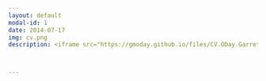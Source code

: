 ```yaml
---
layout: default
modal-id: 1
date: 2014-07-17
img: cv.png
description: <iframe src="https://gmoday.github.io/files/CV.ODay.Garrett.05.29.2018.pdf" width="100%" height="800"></iframe> <br> <br> <a href="https://gmoday.github.io/files/CV.ODay.Garrett.05.29.2018.pdf"> Click here to download my CV!</a>



---
```


